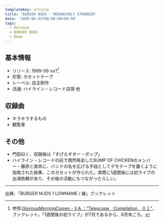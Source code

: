 ```yaml
---
templateKey: article
title: 'BURGER NUDS - MERANCHOLY STRANGER'
date: '1999-06-01T00:00:00+09:00'
tags:
  - Release
  - BURGER NUDS
  - Demo
---
```

## 基本情報

* リリース: 1999-06-xx?[^release]
* 形態: カセットテープ
* レーベル: 自主制作
* 流通: ハイライン・レコード店頭 他

## 収録曲

* キラキラするもの
* 観覧車

## その他

* 門田曰く、収録曲は「すげえギター・ポップ」
* ハイライン・レコードの前で偶然再会したBUMP OF CHICKENのメンバー・藤原と直井に、バンドの名を広げる手段としてデモテープを置くように指南された結果、このカセットが作られた。実際に1週間後には初ライブの出演依頼があり、その後の活動にもつながったらしい。

---

出典: 「BURGER NUDS 1 LOWNAME / 線」ブックレット

[^release]: 参照:[GloriousMorningComes - V.A.：“Telescope　Compilation　０１”](http://www001.upp.so-net.ne.jp/gmc/japanalbum14.htm)、ブックレット。「1週間後の初ライブ」が7月であるから、6月末ごろ。
